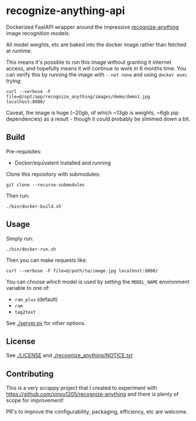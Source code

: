 # recognize-anything-api

Dockerized FastAPI wrapper around the impressive [recognize-anything](https://github.com/xinyu1205/recognize-anything)
image recognition models.

All model weights, etc are baked into the docker image rather than fetched at runtime.

This means it's possible to run this image without granting it internet access, and
hopefully means it will continue to work in 6 months time. You can verify this by
running the image with `--net none` and using `docker exec` trying:

```shell
curl --verbose -F file=@/opt/app/recognize_anything/images/demo/demo1.jpg localhost:8000/
```

Caveat, the image is huge (~20gb, of which ~13gb is weights, ~6gb pip dependencies) as a
result - though it could probably be slimmed down a bit.

## Build

Pre-requisites:

- Docker/equivalent installed and running

Clone this repository with submodules:

```shell
git clone --recurse-submodules
````

Then run:

```
./bin/docker-build.sh`
```

## Usage

Simply run:

```shell
./bin/docker-run.sh
```

Then you can make requests like:

```shell
curl --verbose -F file=@/path/to/image.jpg localhost:8000/
```

You can choose which model is used by setting the `MODEL_NAME` environment variable to one of:

- `ram_plus` (default)
- `ram`
- `tag2text`

See [./server.py](./server.py) for other options.

## License

See [./LICENSE](./LICENSE) and [./recognize_anything/NOTICE.txt](./recognize_anything/NOTICE.txt)

## Contributing

This is a very scrappy project that I created to experiment with https://github.com/xinyu1205/recognize-anything
and there is plenty of scope for improvement!

PR's to improve the configurability, packaging, efficiency, etc are welcome.
